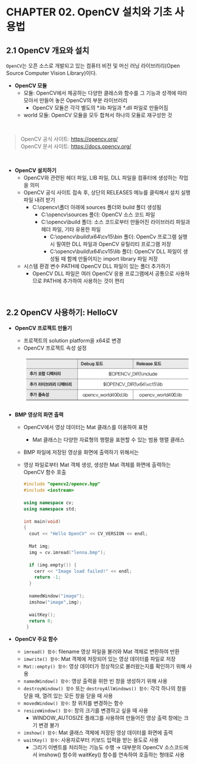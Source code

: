 # CHAPTER 02. OpenCV 설치와 기초 사용법

## 2.1 OpenCV 개요와 설치
`OpenCV`는 오픈 소스로 개발되고 있는 컴퓨터 비전 및 머신 러닝 라이브러리(Open Source Computer Vision Library)이다.

* **OpenCV 모듈**
  * 모듈: OpenCV에서 제공하는 다양한 클래스와 함수를 그 기능과 성격에 따라 모아서 만들어 놓은 OpenCV의 부분 라이브러리
    * OpenCV 모듈은 각각 별도의 *.lib 파일과 *.dll 파일로 만들어짐 
  * world 모듈: OpenCV 모듈을 모두 합쳐서 하나의 모듈로 재구성한 것 
<br>

> OpenCV 공식 사이트: https://opencv.org/   
> OpenCV 문서 사이트: https://docs.opencv.org/

<br>

* **OpenCV 설치하기**
  * OpenCV와 관련된 헤더 파일, LIB 파일, DLL 파일을 컴퓨터에 생성하는 작업을 의미
  * OpenCV 공식 사이트 접속 후, 상단의 RELEASES 메뉴를 클릭해서 설치 실행 파일 내려 받기
    * C:\opencv\폴더 아래에 sources 폴더와 build 폴더 생성됨
      * C:\opencv\sources 폴더: OpenCV 소스 코드 파일
      * C:\opencv\build 폴더: 소스 코드로부터 만들어진 라이브러리 파일과 헤더 파일, 기타 유용한 파일
        * C:\opencv\build\x64\cv15\bin 폴더: OpenCv 프로그램 실행 시 필여한 DLL 파일과 OpenCV 유틸리티 프로그램 저장
        * C:\opencv\build\x64\cv15\lib 폴더: OpenCV DLL 파일이 생성될 때 함께 만들어지는 import library 파일 저장
  * 시스템 환경 변수 PATH에 OpenCV DLL 파일이 있는 폴더 추가하기  
    * OpenCV DLL 파일은 여러 OpenCV 응용 프로그램에서 공통으로 사용하므로 PATH에 추가하여 사용하는 것이 편리 

<br>

## 2.2 OpenCV 사용하기: HelloCV
* **OpenCV 프로젝트 만들기**
  * 프로젝트의 solution platform을 x64로 변경
  * OpenCV 프로젝트 속성 설정 
    <p align = "left">
      <img src = "/assets/setting_mode.PNG">
    </p>
    
* **BMP 영상의 화면 출력**
  * OpenCV에서 영상 데이터는 Mat 클래스를 이용하여 표현
    * Mat 클래스는 다양한 자료형의 행렬을 표현할 수 있는 범용 행렬 클래스
  * BMP 파일에 저장된 영상을 화면에 출력하기 위해서는
  * 영상 파일로부터 Mat 객체 생성, 생성한 Mat 객체를 화면에 출력하는 OpenCV 함수 호출

    ```c++
    #include "opencv2/opencv.hpp"
    #include <iostream>
    
    using namespace cv;
    using namespace std;
    
    int main(void)
    {
      cout << "Hello OpenCV" << CV_VERSION << endl;
    
      Mat img;
      img = cv.imread("lenna.bmp");
      
      if (img.empty()) {
        cerr << "Image load failed!" << endl;
        return -1;
      }
      
      namedWindow("image");
      imshow("image",img);
      
      waitKey();
      return 0;
     }
    ```

* **OpenCV 주요 함수**
  * `imread() 함수`: filename 영상 파일을 불러와 Mat 객체로 변환하여 반환
  * `imwrite() 함수`: Mat 객체에 저장되어 있는 영상 데이터를 파일로 저장
  * `Mat::empty() 함수`: 영상 데이터가 정상적으로 불러왔는지를 확인하기 위해 사용
  * `namedWindow() 함수`: 영상 출력을 위한 빈 창을 생성하기 위해 사용
  * `destroyWindow() 함수` 또는 `destroyAllWindows() 함수`: 각각 하나의 창을 닫을 때, 열려 있는 모든 창을 닫을 때 사용
  * `movedWindow() 함수`: 창 위치를 변경하는 함수
  * `resizeWindow() 함수`: 창의 크기를 변경하고 싶을 때 사용
    * WINDOW_AUTOSIZE 플래그를 사용하여 만들어진 영상 출력 창에는 크기 변경 불가 
  * `imshow() 함수`: Mat 클래스 객체에 저장된 영상 데이터를 화면에 출력
  * `waitKey() 함수`: 사용자로부터 키보드 입력을 받는 용도로 사용
    * 그리기 이벤트를 처리하는 기능도 수행 → 대부분의 OpenCV 소스코드에서 imshow() 함수와 waitKey() 함수를 연속하여 호출하는 형태로 사용
